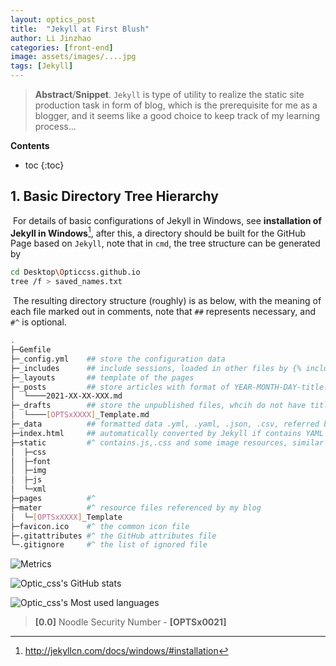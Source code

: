```yaml
---
layout: optics_post
title:  "Jekyll at First Blush"
author: Li Jinzhao
categories: [front-end]
image: assets/images/....jpg
tags: [Jekyll]
---
```


> **Abstract**/**Snippet**. `Jekyll` is type of utility to realize the static site production task in form of blog, which is the prerequisite for me as a blogger, and it seems like a good choice to keep track of my learning process...

**Contents**

* toc
{:toc}
## **1. Basic Directory Tree Hierarchy**

​	For details of  basic configurations of Jekyll in Windows, see **installation of Jekyll in Windows**[^1], after this, a directory should be built for the GitHub Page based on `Jekyll`, note that in `cmd`, the tree structure can be generated by

```bash
cd Desktop\Opticcss.github.io
tree /f > saved_names.txt
```

​	The resulting directory structure (roughly) is as below, with the meaning of each file marked out in comments, note that `##` represents necessary, and `#^` is optional.

```bash
.
├─Gemfile
├─_config.yml    ## store the configuration data
├─_includes      ## include sessions, loaded in other files by {% include file.xxx %} for reuse
├─_layouts       ## template of the pages
├─_posts         ## store articles with format of YEAR-MONTH-DAY-title.MARKUP
│  └────2021-XX-XX-XXX.md
├─_drafts        ## store the unpublished files, whcih do not have title.MARKUP <!deprecated!>
│  └────[OPTSxXXXX]_Template.md
├─_data          ## formatted data .yml, .yaml, .json, .csv, referred by site.data.members
├─index.html     ## automatically converted by Jekyll if contains YAML frontmatter
├─static         #^ contains.js,.css and some image resources, similar to [assets]
│  ├─css
│  ├─font
│  ├─img
│  ├─js
│  └─xml
├─pages          #^
├─mater          #^ resource files referenced by my blog
│  └─[OPTSxXXXX]_Template
├─favicon.ico    #^ the common icon file
├─.gitattributes #^ the GitHub attributes file
└─.gitignore     #^ the list of ignored file
```















































![Metrics](https://metrics.lecoq.io/Opticcss?template=classic&config.timezone=Asia%2FShanghai)

![Optic_css's GitHub stats](https://github-readme-stats.vercel.app/api?username=Opticcss&show_icons=true&theme=radical)

![Optic_css's Most used languages](https://github-readme-stats.vercel.app/api/top-langs/?username=Opticcss&layout=compact&hide_border=true&langs_count=10)



> <span id="jump0">**[0.0]**</span> Noodle Security Number - **[OPTSx0021]**

[^1]:http://jekyllcn.com/docs/windows/#installation
[^2]:https://pages.github.com/
[^3]:

